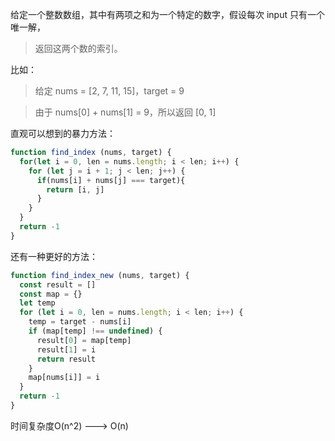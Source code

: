 给定一个整数数组，其中有两项之和为一个特定的数字，假设每次 input 只有一个唯一解，
>返回这两个数的索引。

比如：
>给定 nums = [2, 7, 11, 15]，target = 9

>由于 nums[0] + nums[1] = 9，所以返回 [0, 1]

直观可以想到的暴力方法：

```js
function find_index (nums, target) {
  for(let i = 0, len = nums.length; i < len; i++) {
    for (let j = i + 1; j < len; j++) {
      if(nums[i] + nums[j] === target){
        return [i, j]
      }
    }
  }
  return -1
}
```

还有一种更好的方法：

```js
function find_index_new (nums, target) {
  const result = []
  const map = {}
  let temp
  for (let i = 0, len = nums.length; i < len; i++) {
    temp = target - nums[i]
    if (map[temp] !== undefined) {
      result[0] = map[temp]
      result[1] = i
      return result
    }
    map[nums[i]] = i
  }
  return -1
}
```

时间复杂度O(n^2) ---> O(n)
